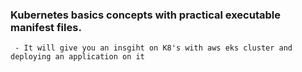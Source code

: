 ###  Kubernetes basics concepts with practical executable manifest files.

``` - It will give you an insgiht on K8's with aws eks cluster and deploying an application on it```
